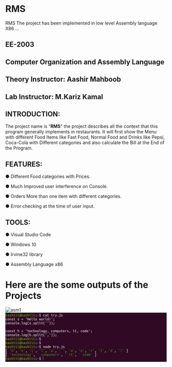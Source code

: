 # RMS
RMS The project has been implemented in low level Assembly language X86 ...




## EE-2003
## Computer Organization and Assembly Language

## Theory Instructor: Aashir Mahboob 
## Lab Instructor: M.Kariz Kamal

## INTRODUCTION:

The project name is “**RMS**” the project describes
all the context that this program generally implements in restaurants. It will first
show the Menu with different Food Items like Fast Food, Normal Food and Drinks
like Pepsi, Coca-Cola with Different categories and also calculate the Bill at the
End of the Program.



## FEATURES:

● Different Food categories with Prices.

● Much Improved user interference on Console.

● Orders More than one item with different categories.

● Error checking at the time of user input.


## TOOLS:

● Visual Studio Code

● Windows 10

● Irvine32 library

● Assembly Language x86


# Here are the some outputs of the Projects

![asm1](https://user-images.githubusercontent.com/kashiiitech/109112661-d63dc100-775c-11eb-9718-fc0903d53c79.png)
![asm1](https://github.com/kashiiitech/RMS/blob/f67794f174a0ff93dac088995f4a7ed433e27998/splitstringJS.png)


